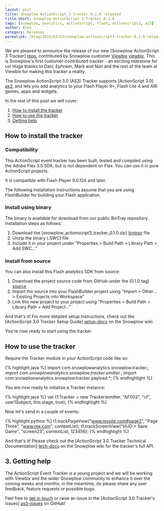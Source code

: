 ```yaml
---
layout: post
title: Snowplow ActionScript 3 Tracker 0.1.0 released
title-short: Snowplow ActionScript 3 Tracker 0.1.0
tags: [snowplow, analytics, actionscript, flash, actionscript3, as3]
author: Alex
category: Releases
permalink: /blog/2015/03/23/snowplow-actionscript3-tracker-0.1.0-released/
---
```


We are pleased to announce the release of our new [Snowplow ActionScript 3 Tracker] [repo], contributed by Snowplow customer [Viewbix] [viewbix]. This is Snowplow's first customer-contributed tracker - an exciting milestone for us! Huge thanks to Dani, Ephraim, Mark and Nati and the rest of the team at Viewbix for making this tracker a reality.

The Snowplow ActionScript 3.0 (AS3) Tracker supports [ActionScript 3.0] [as3], and lets you add analytics to your Flash Player 9+, Flash Lite 4 and AIR games, apps and widgets.

In the rest of this post we will cover:

1. [How to install the tracker](#get)
2. [How to use the tracker](#use)
3. [Getting help](#help)

<!--more-->

<div class="html">
<h2><a name="get">How to install the tracker</a></h2>
</div>

<h3><a name="compat">Compatibility</a></h3>

This ActionScript event tracker has been built, tested and compiled using the Adobe Flex 3.5 SDK, but is not dependent on Flex. You can use it in pure ActionScript projects.

It is compatible with Flash Player 9.0.124 and later.

The following installation instructions assume that you are using FlashBuilder for building your Flash application.

<h3><a name="binary">Install using binary</a></h3>

The binary is available for download from our public BinTray repository. Installation steps as follows:

1. Download the [snowplow_actionscript3_tracker_0.1.0.zip] [bintray] file
2. Unzip the binary (.SWC) file
3. Include it in your project under "Properties > Build Path > Library Path > Add SWC..."

<h3><a name="source">Install from source</a></h3>

You can also install this Flash analytics SDK from source:

1. Download the project source code from GitHub under the [0.1.0 tag] [source]
2. Import the source into your FlashBuilder project using "Import > Other... > Existing Projects into Workspace"
3. Link this new project to your project using "Properties > Build Path > Library Path > Add Project..."

And that's it! For more detailed setup instructions, check out the [ActionScript 3.0 Tracker Setup Guide] [setup-docs] on the Snowplow wiki.

You're now ready to start using the tracker.

<div class="html">
<h2><a name="use">How to use the tracker</a></h2>
</div>

Require the Tracker module in your ActionScript code like so:

{% highlight java %}
import com.snowplowanalytics.snowplow.tracker.*;
import com.snowplowanalytics.snowplow.tracker.emitter.*;
import com.snowplowanalytics.snowplow.tracker.payload.*;
{% endhighlight %}

You are now ready to initialize a Tracker instance:

{% highlight java %}
var t1:Tracker = new Tracker(emitter, "AF003", "cf", user1Subject, this.stage, true);
{% endhighlight %}

Now let's send in a couple of events:

{% highlight python %}
t1.trackPageView("www.mysite.com#page3", "Page Three", "www.me.com", contextList);
t1.trackScreenView("HUD > Save Game", "screen23", contextList, 123456);
{% endhighlight %}

And that's it! Please check out the [ActionScript 3.0 Tracker Technical Documentation] [tech-docs] on the Snowplow wiki for the tracker's full API.

<h2><a name="help">3. Getting help</a></h2>

The ActionScript Event Tracker is a young project and we will be working with Viewbix and the wider Snowplow community to enhance it over the coming weeks and months; in the meantime, do please share any user feedback, feature requests or possible bugs.

Feel free to [get in touch][talk-to-us] or raise an issue in the [ActionScript 3.0 Tracker's issues] [as3-issues] on GitHub!

[viewbix]: http://corp.viewbix.com/
[as3]: http://www.adobe.com/devnet/actionscript.html

[tech-docs]: https://github.com/snowplow/snowplow/wiki/ActionScript3-Tracker
[setup-docs]: https://github.com/snowplow/snowplow/wiki/ActionScript3-Tracker-Setup
[repo]: https://github.com/snowplow/snowplow-actionscript3-tracker

[bintray]: http://dl.bintray.com/snowplow/snowplow-generic/snowplow_actionscript3_tracker_0.1.0.zip
[source]: https://github.com/snowplow/snowplow-actionscript3-tracker/tree/0.1.0

[talk-to-us]: https://github.com/snowplow/snowplow/wiki/Talk-to-us
[as3-issues]: https://github.com/snowplow/snowplow-actionscript3-tracker/issues
